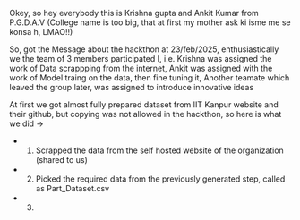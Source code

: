 Okey, so hey everybody this is Krishna gupta and Ankit Kumar from P.G.D.A.V (College name is too big, that at first my mother ask ki isme me se konsa h, LMAO!!)

So, got the Message about the hackthon at 23/feb/2025, enthusiastically we the team of 3 members participated
I, i.e. Krishna was assigned the work of Data scrappping from the internet,
Ankit was assigned with the work of Model traing on the data, then fine tuning it,
Another teamate which leaved the group later, was assigned to introduce innovative ideas

At first we got almost fully prepared dataset from IIT Kanpur website and their github,
but copying was not allowed in the hackthon, so here is what we did ->
- 1. Scrapped the data from the self hosted website of the organization (shared to us)
- 2. Picked the required data from the previously generated step, called as Part_Dataset.csv
- 3. 